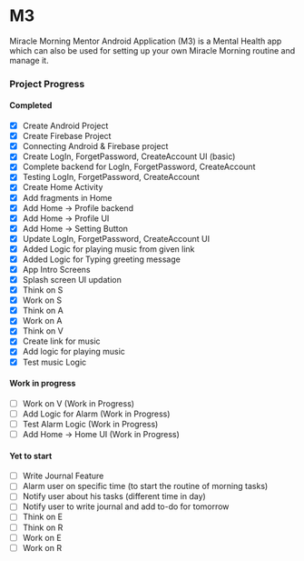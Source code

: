 # M3
Miracle Morning Mentor Android Application (M3) is a Mental Health app which can also be used for setting up your own Miracle Morning routine and manage it.

### Project Progress

#### Completed

- [x] Create Android Project
- [x] Create Firebase Project
- [x] Connecting Android & Firebase project
- [x] Create LogIn, ForgetPassword, CreateAccount UI (basic)
- [x] Complete backend for LogIn, ForgetPassword, CreateAccount
- [x] Testing LogIn, ForgetPassword, CreateAccount
- [x] Create Home Activity
- [x] Add fragments in Home
- [x] Add Home -> Profile backend
- [x] Add Home -> Profile UI
- [x] Add Home -> Setting Button
- [x] Update LogIn, ForgetPassword, CreateAccount UI
- [x] Added Logic for playing music from given link
- [x] Added Logic for Typing greeting message 
- [x] App Intro Screens
- [x] Splash screen UI updation
- [x] Think on S
- [x] Work on S
- [x] Think on A
- [x] Work on A
- [x] Think on V
- [x] Create link for music
- [x] Add logic for playing music
- [x] Test music Logic

#### Work in progress

- [ ] Work on V (Work in Progress)
- [ ] Add Logic for Alarm (Work in Progress)
- [ ] Test Alarm Logic (Work in Progress)
- [ ] Add Home -> Home UI (Work in Progress)

#### Yet to start

- [ ] Write Journal Feature
- [ ] Alarm user on specific time (to start the routine of morning tasks)
- [ ] Notify user about his tasks (different time in day)
- [ ] Notify user to write journal and add to-do for tomorrow
- [ ] Think on E
- [ ] Think on R
- [ ] Work on E
- [ ] Work on R
